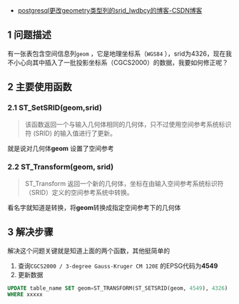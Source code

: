- [postgresql更改geometry类型列的srid_lwdbcy的博客-CSDN博客](https://blog.csdn.net/lwd18175239125/article/details/126283586)

## 1 问题描述

有一张表包含空间信息列`geom` ，它是地理坐标系（`WGS84` ），srid为4326，现在我不小心向其中插入了一批投影坐标系（CGCS2000）的数据，我要如何修正呢？

## 2 主要使用函数

### 2.1 ST_SetSRID(geom,srid)

> 该函数返回一个与输入几何体相同的几何体，只不过使用空间参考系统标识符 (SRID) 的输入值进行了更新。

就是说对几何体**geom** 设置了空间参考

### 2.2 ST_Transform(geom, srid)

> ST_Transform 返回一个新的几何体，坐标在由输入空间参考系统标识符（SRID）定义的空间参考系统中转换。

看名字就知道是转换，将**geom**转换成指定空间参考下的几何体

## 3 解决步骤

解决这个问题关键就是知道上面的两个函数，其他挺简单的

1. 查询`CGCS2000 / 3-degree Gauss-Kruger CM 120E` 的EPSG代码为**4549**
2. 更新数据

```sql
UPDATE table_name SET geom=ST_TRANSFORM(ST_SETSRID(geom, 4549), 4326) 
WHERE xxxxx
```